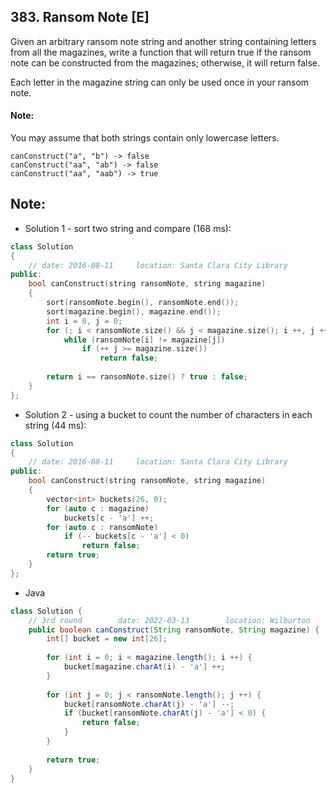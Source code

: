 ## 383. Ransom Note [E]
Given an arbitrary ransom note string and another string containing letters from all the magazines, write a function that will return true if the ransom note can be constructed from the magazines; otherwise, it will return false.   

Each letter in the magazine string can only be used once in your ransom note.

#### Note:
You may assume that both strings contain only lowercase letters.

```
canConstruct("a", "b") -> false
canConstruct("aa", "ab") -> false
canConstruct("aa", "aab") -> true
```

## Note:
- Solution 1 - sort two string and compare (168 ms):
```c++
class Solution 
{
    // date: 2016-08-11     location: Santa Clara City Library
public:
    bool canConstruct(string ransomNote, string magazine) 
    {
        sort(ransomNote.begin(), ransomNote.end());
        sort(magazine.begin(), magazine.end());
        int i = 0, j = 0;
        for (; i < ransomNote.size() && j < magazine.size(); i ++, j ++)
            while (ransomNote[i] != magazine[j])
                if (++ j >= magazine.size())
                    return false;
        
        return i == ransomNote.size() ? true : false;
    }
};
```

- Solution 2 - using a bucket to count the number of characters in each string (44 ms):
```c++
class Solution 
{
    // date: 2016-08-11     location: Santa Clara City Library
public:
    bool canConstruct(string ransomNote, string magazine) 
    {
        vector<int> buckets(26, 0);
        for (auto c : magazine)
            buckets[c - 'a'] ++;
        for (auto c : ransomNote)
            if (-- buckets[c - 'a'] < 0)
                return false;
        return true;
    }
};
```

- Java
```java
class Solution {
    // 3rd round        date: 2022-03-13        location: Wilburton
    public boolean canConstruct(String ransomNote, String magazine) {
        int[] bucket = new int[26];
        
        for (int i = 0; i < magazine.length(); i ++) {
            bucket[magazine.charAt(i) - 'a'] ++;
        }
        
        for (int j = 0; j < ransomNote.length(); j ++) {
            bucket[ransomNote.charAt(j) - 'a'] --;
            if (bucket[ransomNote.charAt(j) - 'a'] < 0) {
                return false;
            }
        }
        
        return true;
    }
}
```
